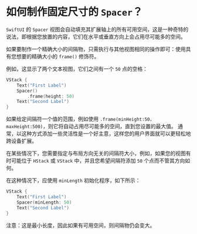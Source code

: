 如何制作固定尺寸的 `Spacer`？
===

`SwiftUI` 的 `Spacer` 视图会自动填充其扩展轴上的所有可用空间，这是一种奇特的说法，即根据您放置的内容，它们在水平或垂直方向上会占用尽可能多的空间。

如果要制作一个精确大小的间隔物，只需执行与其他视图相同的操作即可：使用具有您想要的精确大小的 `frame()` 修饰符。

例如，这显示了两个文本视图，它们之间有一个 `50` 点的空格：

```swift
VStack {
    Text("First Label")
    Spacer()
        .frame(height: 50)
    Text("Second Label")
}
```

如果给定间隔符一个值的范围，例如使用 `.frame(minHeight:50，maxHeight:500)`，则它将自动占用尽可能多的空间，直到您设置的最大值。 通常，以这种方式添加一些灵活性是一个好主意，这样您的用户界面就可以更轻松地跨设备扩展。

在某些情况下，您需要指定与布局方向无关的间隔符大小，例如，如果您的视图有时可能位于 `HStack` 或 `VStack` 中，并且您希望间隔符添加 `50` 个点而不管其方向如何。

在这种情况下，应使用 `minLength` 初始化程序，如下所示：

```swift
VStack {
    Text("First Label")
    Spacer(minLength: 50)
    Text("Second Label")
}
```

注意：这是最小长度，因此如果有可用空间，则间隔物仍会变大。